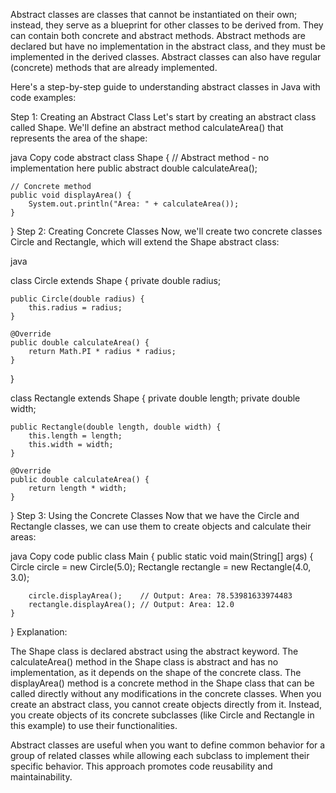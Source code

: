  Abstract classes are classes that cannot be instantiated on their own; instead, they serve as a blueprint for other classes to be derived from. They can contain both concrete and abstract methods. Abstract methods are declared but have no implementation in the abstract class, and they must be implemented in the derived classes. Abstract classes can also have regular (concrete) methods that are already implemented.

Here's a step-by-step guide to understanding abstract classes in Java with code examples:

Step 1: Creating an Abstract Class
Let's start by creating an abstract class called Shape. We'll define an abstract method calculateArea() that represents the area of the shape:

java
Copy code
abstract class Shape {
    // Abstract method - no implementation here
    public abstract double calculateArea();

    // Concrete method
    public void displayArea() {
        System.out.println("Area: " + calculateArea());
    }
}
Step 2: Creating Concrete Classes
Now, we'll create two concrete classes Circle and Rectangle, which will extend the Shape abstract class:

java

class Circle extends Shape {
    private double radius;

    public Circle(double radius) {
        this.radius = radius;
    }

    @Override
    public double calculateArea() {
        return Math.PI * radius * radius;
    }
}

class Rectangle extends Shape {
    private double length;
    private double width;

    public Rectangle(double length, double width) {
        this.length = length;
        this.width = width;
    }

    @Override
    public double calculateArea() {
        return length * width;
    }
}
Step 3: Using the Concrete Classes
Now that we have the Circle and Rectangle classes, we can use them to create objects and calculate their areas:

java
Copy code
public class Main {
    public static void main(String[] args) {
        Circle circle = new Circle(5.0);
        Rectangle rectangle = new Rectangle(4.0, 3.0);

        circle.displayArea();    // Output: Area: 78.53981633974483
        rectangle.displayArea(); // Output: Area: 12.0
    }
}
Explanation:

The Shape class is declared abstract using the abstract keyword.
The calculateArea() method in the Shape class is abstract and has no implementation, as it depends on the shape of the concrete class.
The displayArea() method is a concrete method in the Shape class that can be called directly without any modifications in the concrete classes.
When you create an abstract class, you cannot create objects directly from it. Instead, you create objects of its concrete subclasses (like Circle and Rectangle in this example) to use their functionalities.

Abstract classes are useful when you want to define common behavior for a group of related classes while allowing each subclass to implement their specific behavior. This approach promotes code reusability and maintainability.





